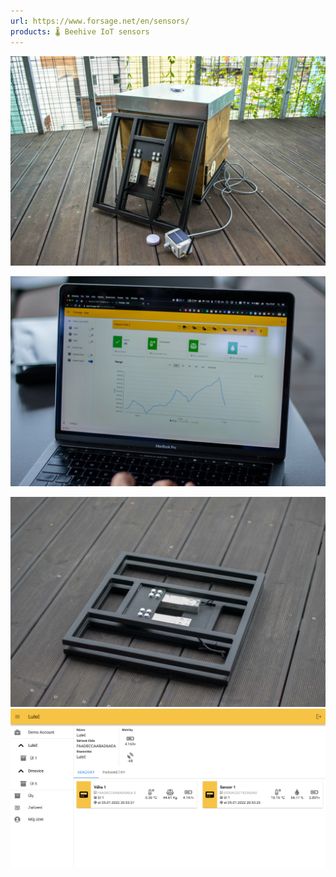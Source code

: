 ```yaml
---
url: https://www.forsage.net/en/sensors/
products: 🌡️ Beehive IoT sensors
---
```

![](img/DSC_0148-scaled.jpg)

![](img/DSC_0224-scaled.jpg)

![](img/DSC_0066-scaled.jpg)
![](img/forsage-app-hub-detail.png)